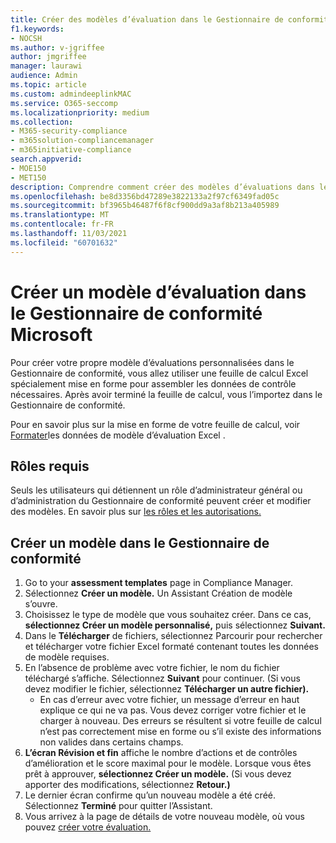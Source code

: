 ```yaml
---
title: Créer des modèles d’évaluation dans le Gestionnaire de conformité Microsoft
f1.keywords:
- NOCSH
ms.author: v-jgriffee
author: jmgriffee
manager: laurawi
audience: Admin
ms.topic: article
ms.custom: admindeeplinkMAC
ms.service: O365-seccomp
ms.localizationpriority: medium
ms.collection:
- M365-security-compliance
- m365solution-compliancemanager
- m365initiative-compliance
search.appverid:
- MOE150
- MET150
description: Comprendre comment créer des modèles d’évaluations dans le Gestionnaire de conformité Microsoft. Créez et modifiez des modèles à l’aide d’un fichier Excel formaté.
ms.openlocfilehash: be8d3356bd47289e3822133a2f97cf6349fad05c
ms.sourcegitcommit: bf3965b46487f6f8cf900dd9a3af8b213a405989
ms.translationtype: MT
ms.contentlocale: fr-FR
ms.lasthandoff: 11/03/2021
ms.locfileid: "60701632"
---
```

# <a name="create-an-assessment-template-in-microsoft-compliance-manager"></a>Créer un modèle d’évaluation dans le Gestionnaire de conformité Microsoft

Pour créer votre propre modèle d’évaluations personnalisées dans le Gestionnaire de conformité, vous allez utiliser une feuille de calcul Excel spécialement mise en forme pour assembler les données de contrôle nécessaires. Après avoir terminé la feuille de calcul, vous l’importez dans le Gestionnaire de conformité.

Pour en savoir plus sur la mise en forme de votre feuille de calcul, voir [Formater](compliance-manager-templates-format-excel.md)les données de modèle d’évaluation Excel .

## <a name="required-roles"></a>Rôles requis

Seuls les utilisateurs qui détiennent un rôle d’administrateur général ou d’administration du Gestionnaire de conformité peuvent créer et modifier des modèles. En savoir plus sur [les rôles et les autorisations.](compliance-manager-setup.md#set-user-permissions-and-assign-roles)

## <a name="create-new-template-in-compliance-manager"></a>Créer un modèle dans le Gestionnaire de conformité

1. Go to your **assessment templates** page in Compliance Manager.
2. Sélectionnez **Créer un modèle.** Un Assistant Création de modèle s’ouvre.
3. Choisissez le type de modèle que vous souhaitez créer. Dans ce cas, **sélectionnez Créer un modèle personnalisé,** puis sélectionnez **Suivant.**
4. Dans le **Télécharger** de fichiers,  sélectionnez Parcourir pour rechercher et télécharger votre fichier Excel formaté contenant toutes les données de modèle requises.
5. En l’absence de problème avec votre fichier, le nom du fichier téléchargé s’affiche. Sélectionnez **Suivant** pour continuer. (Si vous devez modifier le fichier, sélectionnez **Télécharger un autre fichier).**
    - En cas d’erreur avec votre fichier, un message d’erreur en haut explique ce qui ne va pas. Vous devez corriger votre fichier et le charger à nouveau. Des erreurs se résultent si votre feuille de calcul n’est pas correctement mise en forme ou s’il existe des informations non valides dans certains champs.
6. **L’écran Révision et fin** affiche le nombre d’actions et de contrôles d’amélioration et le score maximal pour le modèle. Lorsque vous êtes prêt à approuver, **sélectionnez Créer un modèle.** (Si vous devez apporter des modifications, sélectionnez **Retour.)**
7. Le dernier écran confirme qu’un nouveau modèle a été créé. Sélectionnez **Terminé** pour quitter l’Assistant.
8. Vous arrivez à la page de détails de votre nouveau modèle, où vous pouvez [créer votre évaluation.](compliance-manager-assessments.md#create-assessments)
